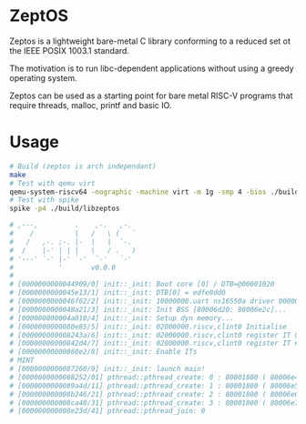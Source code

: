 ZeptOS
======

Zeptos is a lightweight bare-metal C library conforming to a reduced set ot the IEEE POSIX 1003.1 standard.

The motivation is to run libc-dependent applications without using a greedy operating system.

Zeptos can be used as a starting point for bare metal RISC-V programs that require threads, malloc, printf and basic IO.

# Usage

```sh
# Build (zeptos is arch independant)
make
# Test with qemu virt
qemu-system-riscv64 -nographic -machine virt -m 1g -smp 4 -bios ./build/libzeptos
# Test with spike
spike -p4 ./build/libzeptos

# ,---,         .    ,-.   ,-.  
#    /          |   /   \ (   ` 
#   /   ,-. ;-. |-  |   |  `-.  
#  /    |-' | | |   \   / .   ) 
# '---' `-' |-' `-'  `-'   `-'  
#           '       v0.0.0
# 
# [0000000000044909/0] init::_init: Boot core [0] / DTB=@00001020
# [0000000000045e13/1] init::_init: DTB[0] = edfe0dd0
# [0000000000046f62/2] init::_init: 10000000.uart ns16550a driver 00000000/00000001
# [0000000000048a21/3] init::_init: Init BSS [80006d20: 80006e2c]...
# [000000000004a010/4] init::_init: Setup dyn memory...
# [0000000000080e85/5] init::_init: 02000000.riscv,clint0 Initialise
# [000000000008243a/6] init::_init: 02000000.riscv,clint0 register IT 00000007 with clint_timer_it
# [00000000000842d4/7] init::_init: 02000000.riscv,clint0 register IT # 00000003 with clint_ipi_it
# [00000000000860e2/8] init::_init: Enable ITs
# MINT
# [0000000000087260/9] init::_init: launch main!
# [0000000000088252/01] pthread::pthread_create: 0 : 80001800 ( 80006e48 )
# [0000000000089a4d/11] pthread::pthread_create: 1 : 80001800 ( 80006e58 )
# [000000000008b246/21] pthread::pthread_create: 2 : 80001800 ( 80006e68 )
# [000000000008ca40/31] pthread::pthread_create: 3 : 80001800 ( 80006e78 )
# [000000000008e23d/41] pthread::pthread_join: 0

```